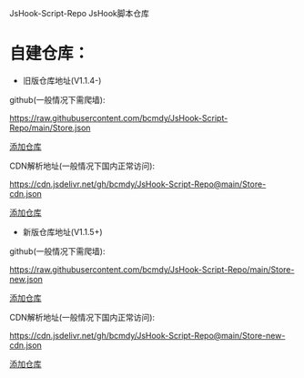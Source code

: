JsHook-Script-Repo
JsHook脚本仓库

# 自建仓库：
- 旧版仓库地址(V1.1.4-)

github(一般情况下需爬墙):

https://raw.githubusercontent.com/bcmdy/JsHook-Script-Repo/main/Store.json

[添加仓库](jshook://store?url=https://raw.githubusercontent.com/bcmdy/JsHook-Script-Repo/main/Store.json)

CDN解析地址(一般情况下国内正常访问):

https://cdn.jsdelivr.net/gh/bcmdy/JsHook-Script-Repo@main/Store-cdn.json

[添加仓库](jshook://store?url=https://cdn.jsdelivr.net/gh/bcmdy/JsHook-Script-Repo@main/Store-cdn.json)

- 新版仓库地址(V1.1.5+)

github(一般情况下需爬墙):

https://raw.githubusercontent.com/bcmdy/JsHook-Script-Repo/main/Store-new.json

[添加仓库](jshook://store?url=https://raw.githubusercontent.com/bcmdy/JsHook-Script-Repo/main/Store-new.json)

CDN解析地址(一般情况下国内正常访问):

https://cdn.jsdelivr.net/gh/bcmdy/JsHook-Script-Repo@main/Store-new-cdn.json

[添加仓库](jshook://store?url=https://cdn.jsdelivr.net/gh/bcmdy/JsHook-Script-Repo@main/Store-new-cdn.json)

